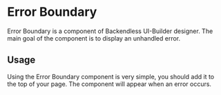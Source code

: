 # Error Boundary

Error Boundary is a component of Backendless UI-Builder designer. The main goal of the component is to display an unhandled error.

## Usage

Using the Error Boundary component is very simple, you should add it to the top of your page. The component will appear when an error occurs.
